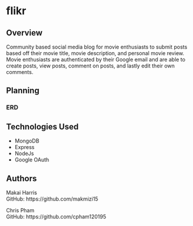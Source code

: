 <h1>flikr</h1>
<h2>Overview</h2>
<p>Community based social media blog for movie enthusiasts to submit posts based off their movie title, movie description, and personal movie review. Movie enthusiasts are authenticated by their Google email and are able to create posts, view posts, comment on posts, and lastly edit their own comments.</p>
<h2>Planning</h2>
<h3>ERD</h3>
<h2>Technologies Used</h2>
<ul>
    <li>MongoDB</li>
    <li>Express</li>
    <li>NodeJs</li>
    <li>Google OAuth</li>
</ul>
<h2>Authors</h2>
<p>Makai Harris <br> GitHub: https://github.com/makmizi15</p>
<p>Chris Pham <br> GitHub: https://github.com/cpham120195</p>
